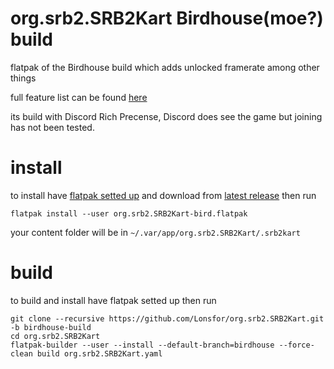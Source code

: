 # org.srb2.SRB2Kart Birdhouse(moe?) build

flatpak of the Birdhouse build which adds unlocked framerate among other things

full feature list can be found [here](https://git.do.srb2.org/bird/Kart-Public/wikis/Current-Release)

its build with Discord Rich Precense, Discord does see the game but joining has not been tested.

# install

to install have [flatpak setted up](https://flatpak.org/setup/) and download from [latest release](https://github.com/Lonsfor/org.srb2.SRB2Kart/releases/latest)
then run

`flatpak install --user org.srb2.SRB2Kart-bird.flatpak`

your content folder will be in `~/.var/app/org.srb2.SRB2Kart/.srb2kart`

# build

to build and install have flatpak setted up then run

```
git clone --recursive https://github.com/Lonsfor/org.srb2.SRB2Kart.git -b birdhouse-build
cd org.srb2.SRB2Kart
flatpak-builder --user --install --default-branch=birdhouse --force-clean build org.srb2.SRB2Kart.yaml
```
